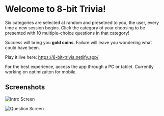 # Welcome to 8-bit Trivia!

Six categories are selected at random and presetned to you, the user, every time a new session begins. Click the category of your choosing to be presented with 10 multiple-choice questions in that category!

Success will bring you **gold coins**. Failure will leave you wondering what could have been.

Play it live here: https://8-bit-trivia.netlify.app/

For the best experience, access the app through a PC or tablet. Currently working on optimizaiton for mobile.

## Screenshots

![Intro Screen](intro-screen.png)

![Question Screen](question-screen.png)


